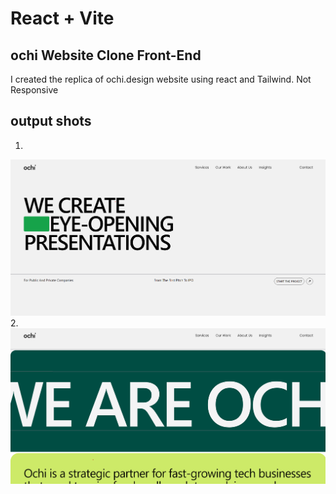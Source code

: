 # React + Vite

## ochi Website Clone Front-End 

I created the replica of ochi.design website using react and Tailwind. 
Not Responsive 

## output shots
1.
<img src="./src/assets/ScreenShot1.png">
2.
<img src="./src/assets/screenShot2.png">

